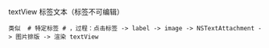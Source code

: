 textView 标签文本（标签不可编辑）

`类似  # 特定标签 # ，过程：点击标签 -> label -> image -> NSTextAttachment -> 图片排版 -> 渲染 textView`

